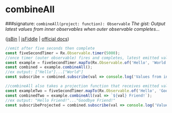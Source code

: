 # combineAll
###signature: `combineAll(project: function): Observable`
*The gist: Output latest values from inner observables when outer observable completes...*

([jsBin](http://jsbin.com/nasakesame/edit?js,console) | [jsFiddle](https://jsfiddle.net/qg6qfqLz/) | [official docs](http://reactivex.io/rxjs/class/es6/Observable.js~Observable.html#instance-method-combineAll))
```js
//emit after five seconds then complete
const fiveSecondTimer = Rx.Observable.timer(5000);
//once timer (outer observable) fires and completes, latest emitted values from inner observables will be output, in this case there is a single value
const example = fiveSecondTimer.mapTo(Rx.Observable.of('Hello', 'World'));
const combined = example.combineAll();
//ex output: ["Hello"]...["World"]
const subscribe = combined.subscribe(val => console.log('Values from inner observable:', val));

//combineAll also takes a projection function that receives emitted values
const exampleTwo = fiveSecondTimer.mapTo(Rx.Observable.of('Hello', 'Goodbye'));
const combinedTwo = example.combineAll(val => `${val} Friend!`);
//ex output: "Hello Friend!"..."Goodbye Friend!"
const subscribeProjected = combined.subscribe(val => console.log('Values Using Projection:', val));
```